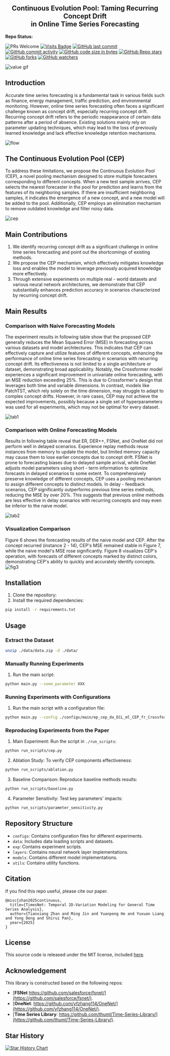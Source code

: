 <div align="center">
  <h2><b> Continuous Evolution Pool: Taming Recurring Concept Drift
    <br/> in Online Time Series Forecasting </b></h2>
</div>

**Repo Status:**

![PRs Welcome](https://img.shields.io/badge/PRs-Welcome-green)
[![Visits Badge](https://badges.pufler.dev/visits/ztxtech/cep_ts)](https://github.com/ztxtech/cep_ts)
[![GitHub last commit](https://img.shields.io/github/last-commit/ztxtech/cep_ts)](https://github.com/ztxtech/cep_ts/activity?ref=master&activity_type=direct_push)
[![GitHub commit activity](https://img.shields.io/github/commit-activity/t/ztxtech/cep_ts)](https://github.com/ztxtech/cep_ts/graphs/commit-activity)
[![GitHub code size in bytes](https://img.shields.io/github/languages/code-size/ztxtech/cep_ts)](https://github.com/ztxtech/cep_ts)
[![GitHub Repo stars](https://img.shields.io/github/stars/ztxtech/cep_ts)](https://github.com/ztxtech/cep_ts)
[![GitHub forks](https://img.shields.io/github/forks/ztxtech/cep_ts)](https://github.com/ztxtech/cep_ts)
[![GitHub watchers](https://img.shields.io/github/watchers/ztxtech/cep_ts)](https://github.com/ztxtech/cep_ts)

![value gif](./docs/figs/value.gif)

## Introduction

Accurate time series forecasting is a fundamental task in various fields such as finance, energy management, traffic prediction, and environmental monitoring. However, online time series forecasting often faces a significant challenge known as concept drift, especially recurring concept drift. Recurring concept drift refers to the periodic reappearance of certain data patterns after a period of absence. Existing solutions mainly rely on parameter updating techniques, which may lead to the loss of previously learned knowledge and lack effective knowledge retention mechanisms.

![flow](./docs/figs/flow.png)

## The Continuous Evolution Pool (CEP)

To address these limitations, we propose the Continuous Evolution Pool (CEP), a novel pooling mechanism designed to store multiple forecasters corresponding to different concepts. When a new test sample arrives, CEP selects the nearest forecaster in the pool for prediction and learns from the features of its neighboring samples. If there are insufficient neighboring samples, it indicates the emergence of a new concept, and a new model will be added to the pool. Additionally, CEP employs an elimination mechanism to remove outdated knowledge and filter noisy data.

![cep](./docs/figs/cep.png)

## Main Contributions

1. We identify recurring concept drift as a significant challenge in online time series forecasting and point out the shortcomings of existing methods.
2. We propose the CEP mechanism, which effectively mitigates knowledge loss and enables the model to leverage previously acquired knowledge more effectively.
3. Through extensive experiments on multiple real - world datasets and various neural network architectures, we demonstrate that CEP substantially enhances prediction accuracy in scenarios characterized by recurring concept drift.

## Main Results

### Comparison with Naive Forecasting Models

The experiment results in following table show that the proposed CEP generally reduces the Mean Squared Error (MSE) in forecasting across various datasets and model architectures. This indicates that CEP can effectively capture and utilize features of different concepts, enhancing the performance of online time series forecasting in scenarios with recurring concept drift. Its effectiveness is not limited to a single architecture or dataset, demonstrating broad applicability. Notably, the Crossformer model experiences a significant improvement in univariate online forecasting, with an MSE reduction exceeding 25%. This is due to Crossformer's design that leverages both time and variable dimensions. In contrast, models like PatchTST, which rely solely on the time dimension, may struggle to adapt to complex concept drifts. However, in rare cases, CEP may not achieve the expected improvements, possibly because a single set of hyperparameters was used for all experiments, which may not be optimal for every dataset.

![tab1](./docs/figs/table1.png)

### Comparison with Online Forecasting Models

Results in following table reveal that ER, DER++, FSNet, and OneNet did not perform well in delayed scenarios. Experience replay methods reuse instances from memory to update the model, but limited memory capacity may cause them to lose earlier concepts due to concept drift. FSNet is prone to forecasting biases due to delayed sample arrival, while OneNet adjusts model parameters using short - term information to optimize forecasts in delayed scenarios to some extent. To comprehensively preserve knowledge of different concepts, CEP uses a pooling mechanism to assign different concepts to distinct models. In delay - feedback scenarios, CEP significantly outperforms previous time series methods, reducing the MSE by over 20%. This suggests that previous online methods are less effective in delay scenarios with recurring concepts and may even be inferior to the naive model.

![tab2](./docs/figs/table2.png)

### Visualization Comparison

Figure 6 shows the forecasting results of the naive model and CEP. After the concept recurred (instance 2 - 14), CEP's MSE remained stable in Figure 7, while the naive model's MSE rose significantly. Figure 8 visualizes CEP's operation, with forecasts of different concepts marked by distinct colors, demonstrating CEP's ability to quickly and accurately identify concepts.
![fig3](./docs/figs/fig3.png)

## Installation

1. Clone the repository:
2. Install the required dependencies:

```bash
pip install -r requirements.txt
```

## Usage

### Extract the Dataset

```bash
unzip ./data/data.zip -d ./data/
```

### Manually Running Experiments

1. Run the main script:

```bash
python main.py --some_parameter XXX
```

### Running Experiments with Configurations

1. Run the main script with a configuration file:

```bash
python main.py --config ./configs/main/ep_cep_da_ECL_ml_CEP_fr_Crossformer_pn_1_fo_0.8_do_1.5_oe_fade_pt_True.json
```

### Reproducing Experiments from the Paper

1. Main Experiment: Run the script in `./run_scripts`:

```bash
python run_scripts/cep.py
```

2. Ablation Study: To verify CEP components effectiveness:

```bash
python run_scripts/ablation.py
```

3. Baseline Comparison: Reproduce baseline methods results:

```bash
python run_scripts/baseline.py
```

4. Parameter Sensitivity: Test key parameters' impacts:

```bash
python run_scripts/parameter_sensitivity.py
```

## Repository Structure

- `configs`: Contains configuration files for different experiments.
- `data`: Includes data loading scripts and datasets.
- `exp`: Contains experiment scripts.
- `layers`: Contains neural network layer implementations.
- `models`: Contains different model implementations.
- `utils`: Contains utility functions.

## Citation

If you find this repo useful, please cite our paper.

```
@misc{zhan2025continuous,
  title={TimesNet: Temporal 2D-Variation Modeling for General Time Series Analysis},
  author={Tianxiang Zhan and Ming Jin and Yuanpeng He and Yuxuan Liang and Yong Deng and Shirui Pan},
  year={2025}
}
```

## License

This source code is released under the MIT license, included [here](LICENSE).

## Acknowledgement

This library is constructed based on the following repos:

- [**FSNet** https://github.com/salesforce/fsnet/](https://github.com/salesforce/fsnet/).
- [**OneNet**: https://github.com/yfzhang114/OneNet/](https://github.com/yfzhang114/OneNet/).
- [**Time Series Library**: https://github.com/thuml/Time-Series-Library/](https://github.com/thuml/Time-Series-Library/).

## Star History

[![Star History Chart](https://api.star-history.com/svg?repos=ztxtech/cep_ts&type=Date)](https://star-history.com/#ztxtech/cep_ts&Date)
